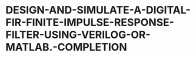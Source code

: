 # DESIGN-AND-SIMULATE-A-DIGITAL-FIR-FINITE-IMPULSE-RESPONSE-FILTER-USING-VERILOG-OR-MATLAB.-COMPLETION
